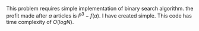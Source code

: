 This problem requires simple implementation of binary search algorithm. the profit made after $a$ articles is $P^3 - f(a)$. I have created simple. This code has time complexity of $O(logN)$.